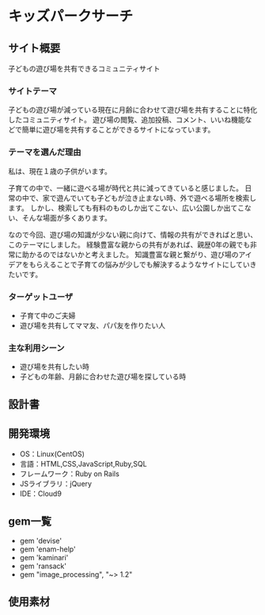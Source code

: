 # キッズパークサーチ

## サイト概要
子どもの遊び場を共有できるコミュニティサイト

### サイトテーマ
子どもの遊び場が減っている現在に月齢に合わせて遊び場を共有することに特化したコミュニティサイト。
遊び場の閲覧、追加投稿、コメント、いいね機能などで簡単に遊び場を共有することができるサイトになっています。

### テーマを選んだ理由
私は、現在１歳の子供がいます。

子育ての中で、一緒に遊べる場が時代と共に減ってきていると感じました。
日常の中で、家で遊んでいても子どもが泣き止まない時、外で遊べる場所を検索します。
しかし、検索しても有料のものしか出てこない、広い公園しか出てこない、そんな場面が多くあります。

なので今回、遊び場の知識が少ない親に向けて、情報の共有ができればと思い、このテーマにしました。
経験豊富な親からの共有があれば、親歴0年の親でも非常に助かるのではないかと考えました。
知識豊富な親と繋がり、遊び場のアイデアをもらえることで子育ての悩みが少しでも解決するようなサイトにしていきたいです。

### ターゲットユーザ
 * 子育て中のご夫婦
 * 遊び場を共有してママ友、パパ友を作りたい人

### 主な利用シーン
 * 遊び場を共有したい時
 * 子どもの年齢、月齢に合わせた遊び場を探している時

## 設計書


## 開発環境
- OS：Linux(CentOS)
- 言語：HTML,CSS,JavaScript,Ruby,SQL
- フレームワーク：Ruby on Rails
- JSライブラリ：jQuery
- IDE：Cloud9

## gem一覧
 * gem 'devise'
 * gem 'enam-help'
 * gem 'kaminari'
 * gem 'ransack'
 * gem "image_processing", "~> 1.2"

## 使用素材